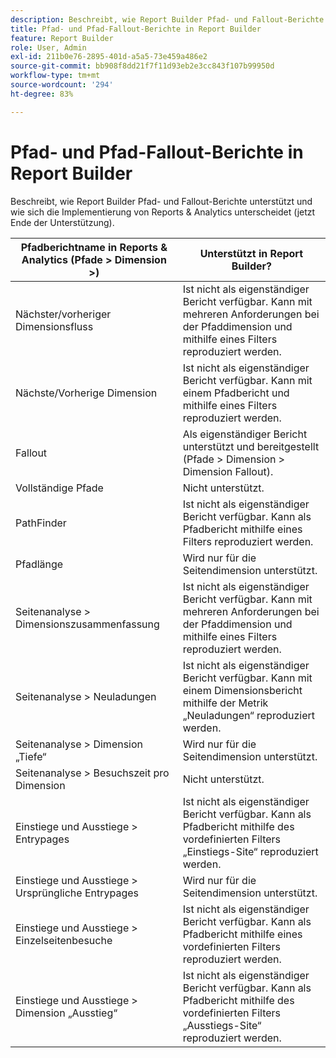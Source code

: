 ```yaml
---
description: Beschreibt, wie Report Builder Pfad- und Fallout-Berichte unterstützt und wie sich die Implementierung von Reports & Analytics unterscheidet.
title: Pfad- und Pfad-Fallout-Berichte in Report Builder
feature: Report Builder
role: User, Admin
exl-id: 211b0e76-2895-401d-a5a5-73e459a486e2
source-git-commit: bb908f8dd21f7f11d93eb2e3cc843f107b99950d
workflow-type: tm+mt
source-wordcount: '294'
ht-degree: 83%

---
```


# Pfad- und Pfad-Fallout-Berichte in Report Builder

Beschreibt, wie Report Builder Pfad- und Fallout-Berichte unterstützt und wie sich die Implementierung von Reports &amp; Analytics unterscheidet (jetzt Ende der Unterstützung).

| Pfadberichtname in Reports &amp; Analytics (Pfade > Dimension >) | Unterstützt in Report Builder? |
|--- |--- |
| Nächster/vorheriger Dimensionsfluss | Ist nicht als eigenständiger Bericht verfügbar. Kann mit mehreren Anforderungen bei der Pfaddimension und mithilfe eines Filters reproduziert werden. |
| Nächste/Vorherige Dimension | Ist nicht als eigenständiger Bericht verfügbar. Kann mit einem Pfadbericht und mithilfe eines Filters reproduziert werden. |
| Fallout | Als eigenständiger Bericht unterstützt und bereitgestellt (Pfade > Dimension > Dimension Fallout). |
| Vollständige Pfade | Nicht unterstützt. |
| PathFinder | Ist nicht als eigenständiger Bericht verfügbar. Kann als Pfadbericht mithilfe eines Filters reproduziert werden. |
| Pfadlänge | Wird nur für die Seitendimension unterstützt. |
| Seitenanalyse > Dimensionszusammenfassung | Ist nicht als eigenständiger Bericht verfügbar. Kann mit mehreren Anforderungen bei der Pfaddimension und mithilfe eines Filters reproduziert werden. |
| Seitenanalyse > Neuladungen | Ist nicht als eigenständiger Bericht verfügbar. Kann mit einem Dimensionsbericht mithilfe der Metrik „Neuladungen“ reproduziert werden. |
| Seitenanalyse > Dimension „Tiefe“ | Wird nur für die Seitendimension unterstützt. |
| Seitenanalyse > Besuchszeit pro Dimension | Nicht unterstützt. |
| Einstiege und Ausstiege > Entrypages | Ist nicht als eigenständiger Bericht verfügbar. Kann als Pfadbericht mithilfe des vordefinierten Filters „Einstiegs-Site“ reproduziert werden. |
| Einstiege und Ausstiege > Ursprüngliche Entrypages | Wird nur für die Seitendimension unterstützt. |
| Einstiege und Ausstiege > Einzelseitenbesuche | Ist nicht als eigenständiger Bericht verfügbar. Kann als Pfadbericht mithilfe eines vordefinierten Filters reproduziert werden. |
| Einstiege und Ausstiege > Dimension „Ausstieg“ | Ist nicht als eigenständiger Bericht verfügbar. Kann als Pfadbericht mithilfe des vordefinierten Filters „Ausstiegs-Site“ reproduziert werden. |

